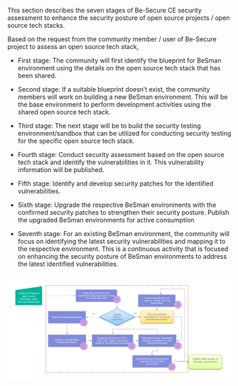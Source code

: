 This section describes the seven stages of Be-Secure CE security assessment to enhance the security posture of open source projects / open source tech stacks.

Based on the request from the community member / user of Be-Secure project to assess an open source tech stack,

* First stage: The community will first identify the blueprint for BeSman environment using the details on the open source tech stack that has been shared.

* Second stage: If a suitable blueprint doesn’t exist, the community members will work on building a new BeSman environment. This will be the base environment to perform development activities using the shared open source tech stack.

* Third stage: The next stage will be to build the security testing environment/sandbox that can be utilized for conducting security testing for the specific open source tech stack.

* Fourth stage: Conduct security assessment based on the open source tech stack and identify the vulnerabilities in it. This vulnerability information will be published.

* Fifth stage: Identify and develop security patches for the identified vulnerabilities.

* Sixth stage: Upgrade the respective BeSman environments with the confirmed security patches to strengthen their security posture. Publish the upgraded BeSman environments for active consumption

* Seventh stage: For an existing BeSman environment, the community will focus on identifying the latest security vulnerabilities and mapping it to the respective environment. This is a continuous activity that is focused on enhancing the security posture of BeSman environments to address the latest identified vulnerabilities.

![alt text](../img/Enhance-BeSman.PNG)


